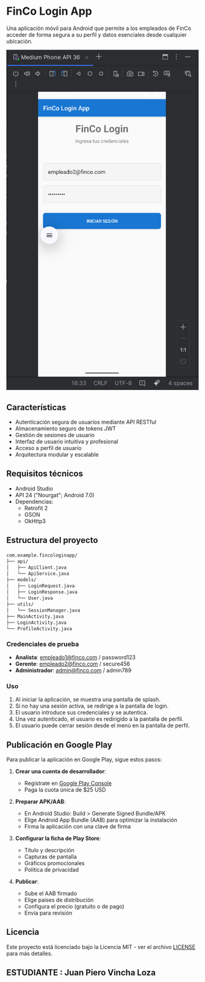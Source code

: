 # FinCo Login App


Una aplicación móvil para Android que permite a los empleados de FinCo acceder de forma segura a su perfil y datos esenciales desde cualquier ubicación.

![FinCo App Screenshot](https://raw.githubusercontent.com/juanitoeldesastre/seminario2/main/Tarea03/img/login.PNG)

## Características

- Autenticación segura de usuarios mediante API RESTful
- Almacenamiento seguro de tokens JWT
- Gestión de sesiones de usuario
- Interfaz de usuario intuitiva y profesional
- Acceso a perfil de usuario
- Arquitectura modular y escalable

## Requisitos técnicos
- Android Studio
- API 24 ("Nourgat"; Android 7.0)
- Dependencias: 
  - Retrofit 2 
  - GSON
  - OkHttp3

## Estructura del proyecto

```
com.example.fincologinapp/
├── api/
│   ├── ApiClient.java
│   └── ApiService.java
├── models/
│   ├── LoginRequest.java
│   ├── LoginResponse.java
│   └── User.java
├── utils/
│   └── SessionManager.java
├── MainActivity.java
├── LoginActivity.java
└── ProfileActivity.java
```


### Credenciales de prueba
- **Analista**: empleado1@finco.com / password123
- **Gerente**: empleado2@finco.com / secure456
- **Administrador**: admin@finco.com / admin789

### Uso

1. Al iniciar la aplicación, se muestra una pantalla de splash.
2. Si no hay una sesión activa, se redirige a la pantalla de login.
3. El usuario introduce sus credenciales y se autentica.
4. Una vez autenticado, el usuario es redirigido a la pantalla de perfil.
5. El usuario puede cerrar sesión desde el menú en la pantalla de perfil.



## Publicación en Google Play

Para publicar la aplicación en Google Play, sigue estos pasos:

1. **Crear una cuenta de desarrollador**:
   - Regístrate en [Google Play Console](https://play.google.com/console/about/)
   - Paga la cuota única de $25 USD

2. **Preparar APK/AAB**:
   - En Android Studio: Build > Generate Signed Bundle/APK
   - Elige Android App Bundle (AAB) para optimizar la instalación
   - Firma la aplicación con una clave de firma

3. **Configurar la ficha de Play Store**:
   - Título y descripción
   - Capturas de pantalla
   - Gráficos promocionales
   - Política de privacidad

4. **Publicar**:
   - Sube el AAB firmado
   - Elige países de distribución
   - Configura el precio (gratuito o de pago)
   - Envía para revisión

## Licencia

Este proyecto está licenciado bajo la Licencia MIT - ver el archivo [LICENSE](LICENSE) para más detalles.

## ESTUDIANTE : Juan Piero Vincha Loza